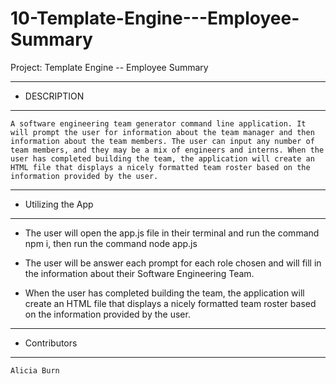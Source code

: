 # 10-Template-Engine---Employee-Summary



Project: Template Engine -- Employee Summary


******************************
*  DESCRIPTION              
******************************

    A software engineering team generator command line application. It will prompt the user for information about the team manager and then information about the team members. The user can input any number of team members, and they may be a mix of engineers and interns. When the user has completed building the team, the application will create an HTML file that displays a nicely formatted team roster based on the information provided by the user.


******************************
*  Utilizing the App            
******************************

   * The user will open the app.js file in their terminal and run the command npm i, then run the command node app.js

   * The user will be answer each prompt for each role chosen and will fill in the information about their Software Engineering Team.
    
   * When the user has completed building the team, the application will create an HTML file that displays a nicely formatted team roster based on the information provided by the user.


******************************
*  Contributors          
******************************
    
    Alicia Burn
